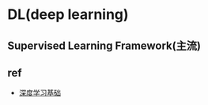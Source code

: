 # DL(deep learning)

## Supervised Learning Framework(主流)



## ref
+ [深度学习基础](https://www.pypandas.cn/deep/videos/day1_01.html)